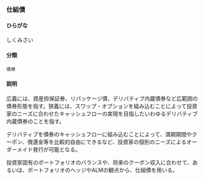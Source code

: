 <div style="display:none;">

## [あ行](securities-terms?id=あ行)
## [か行](securities-terms?id=か行)
## [さ行](securities-terms?id=さ行)

</div>

### 仕組債

#### ひらがな

しくみさい

#### 分類

`債券`

#### 説明

広義には、資産担保証券、リパッケージ債、デリバティブ内蔵債券など広範囲の債券形態を指す。狭義には、スワップ・オプションを組み込むことによって投資家のニーズに合わせたキャッシュフローの実現を目指したいわゆるデリバティブ内蔵債券のことを指す。
 
デリバティブを債券のキャッシュフローに組み込むことによって、満期期間やクーポン、償還金等を比較的自由にできるなど、投資家の個別のニーズによるオーダーメイド発行が可能となる。
投資家固有のポートフォリオのバランスや、将来のクーポン収入に合わせて、あるいは、ポートフォリオのヘッジやALMの観点から、仕組債を用いる。

<div style="display:none;">

## [た行](securities-terms?id=た行)
## [な行](securities-terms?id=な行)
## [は行](securities-terms?id=は行)
## [ま行](securities-terms?id=ま行)
## [や行](securities-terms?id=や行)
## [ら行](securities-terms?id=ら行)
## [わ行](securities-terms?id=わ行)
## [英数字・記号](securities-terms?id=英数字・記号)

</div>

